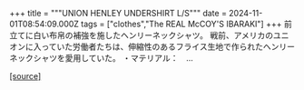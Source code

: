 +++
title = """UNION HENLEY UNDERSHIRT L/S"""
date = 2024-11-01T08:54:09.000Z
tags = ["clothes","The REAL McCOY'S IBARAKI"]
+++
前立てに白い布帛の補強を施したヘンリーネックシャツ。 戦前、アメリカのユニオンに入っていた労働者たちは、伸縮性のあるフライス生地で作られたヘンリーネックシャツを愛用していた。 ・マテリアル：　...

[[source]](https://the-realmccoys.ocnk.net/product/1392)
